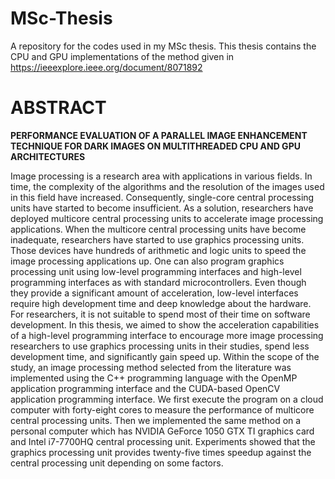 # MSc-Thesis
A repository for the codes used in my MSc thesis.
This thesis contains the CPU and GPU implementations of the method given in https://ieeexplore.ieee.org/document/8071892

# ABSTRACT 
**PERFORMANCE EVALUATION OF A PARALLEL IMAGE ENHANCEMENT TECHNIQUE FOR DARK IMAGES ON MULTITHREADED CPU AND GPU ARCHITECTURES** <br/>

Image processing is a research area with applications in various fields. In time, the complexity of the algorithms and the resolution of the images used in this field have increased. Consequently, single-core central processing units have started to become insufficient. As a solution, researchers have deployed multicore central processing units to accelerate image processing applications. When the multicore central processing units have become inadequate, researchers have started to use graphics processing units. Those devices have hundreds of arithmetic and logic units to speed the image processing applications up. One can also program graphics processing unit using low-level programming interfaces and high-level programming interfaces as with standard microcontrollers. Even though they provide a significant amount of acceleration, low-level interfaces require high development time and deep knowledge about the hardware. For researchers, it is not suitable to spend most of their time on software development. In this thesis, we aimed to show the acceleration capabilities of a high-level programming interface to encourage more image processing researchers to use graphics processing units in their studies, spend less development time, and significantly gain speed up. Within the scope of the study, an image processing method selected from the literature was implemented using the C++ programming language with the OpenMP application programming interface and the CUDA-based OpenCV application programming interface. We first execute the program on a cloud computer with forty-eight cores to measure the performance of multicore central processing units. Then we implemented the same method on a personal computer which has NVIDIA GeForce 1050 GTX TI graphics card and Intel i7-7700HQ central processing unit. Experiments showed that the graphics processing unit provides twenty-five times speedup against the central processing unit depending on some factors.
